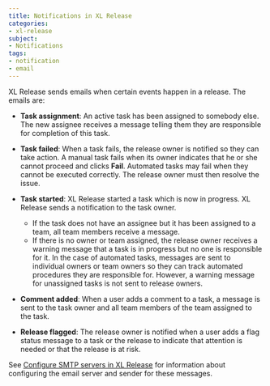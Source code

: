 ```yaml
---
title: Notifications in XL Release
categories:
- xl-release
subject:
- Notifications
tags:
- notification
- email
---
```


XL Release sends emails when certain events happen in a release. The emails are: 

* **Task assignment**: An active task has been assigned to somebody else. The new assignee receives a message telling them they are responsible for completion of this task.

* **Task failed**: When a task fails, the release owner is notified so they can take action. A manual task fails when its owner indicates that he or she cannot proceed and clicks **Fail**. Automated tasks may fail when they cannot be executed correctly. The release owner must then resolve the issue.

* **Task started**: XL Release started a task which is now in progress. XL Release sends a notification to the task owner.
	* If the task does not have an assignee but it has been assigned to a team, all team members receive a message.
	* If there is no owner or team assigned, the release owner receives a warning message that a task is in progress but no one is responsible for it. In the case of automated tasks, messages are sent to individual owners or team owners so they can track automated procedures they are responsible for. However, a warning message for unassigned tasks is not sent to release owners.

* **Comment added**: When a user adds a comment to a task, a message is sent to the task owner and all team members of the team assigned to the task.

* **Release flagged**: The release owner is notified when a user adds a flag status message to a task or the release to indicate that attention is needed or that the release is at risk.

See [Configure SMTP servers in XL Release](/how-to/configure-smtp-servers-in-xl-release.html) for information about configuring the email server and sender for these messages.
